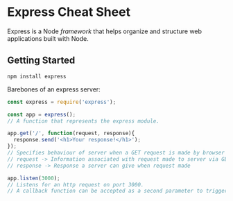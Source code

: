 # Express Cheat Sheet
Express is a Node *framework* that helps organize and structure web applications built with Node.
## Getting Started
```
npm install express
```
Barebones of an express server:
```javascript
const express = require('express');

const app = express();
// A function that represents the express module.

app.get('/', function(request, response){
  response.send('<h1>Your response!</h1>');
});
// Specifies behaviour of server when a GET request is made by browser to '/'
// request -> Information associated with request made to server via GET
// response -> Response a server can give when request made

app.listen(3000);
// Listens for an http request on port 3000.
// A callback function can be accepted as a second parameter to trigger once server is up and running.
```
